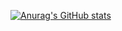 [![Anurag's GitHub stats](https://github-readme-stats.vercel.app/api?username=erickvaernet)](https://github.com/anuraghazra/github-readme-stats)
